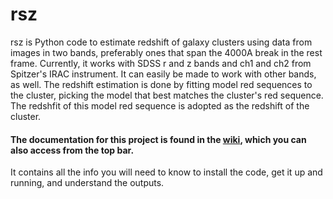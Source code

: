 # rsz

rsz is Python code to estimate redshift of galaxy clusters using data from images in two bands, preferably ones that span the 4000A break in the rest frame. Currently, it works with SDSS r and z bands and ch1 and ch2 from Spitzer's IRAC instrument. It can easily be made to work with other bands, as well. The redshift estimation is done by fitting model red sequences to the cluster, picking the model that best matches the cluster's red sequence. The redshfit of this model red sequence is adopted as the redshift of the cluster.

#### The documentation for this project is found in the [wiki](https://github.com/gillenbrown/rsz/wiki), which you can also access from the top bar.

It contains all the info you will need to know to install the code, get it up and running, and understand the outputs. 
